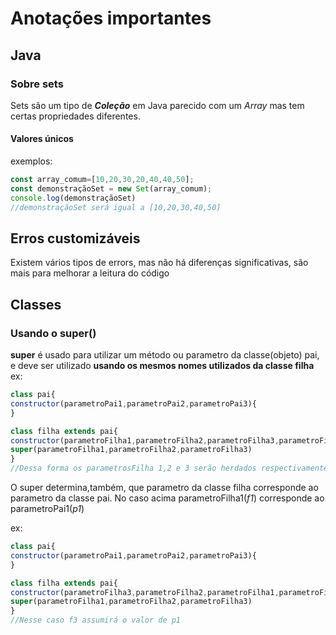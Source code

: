 ﻿# Anotações importantes
## Java
###  Sobre sets
Sets são um tipo de **_Coleção_** em Java parecido com um _Array_ mas tem certas propriedades diferentes.

#### Valores únicos
exemplos:

~~~javascript
const array_comum=[10,20,30,20,40,40,50];
const demonstraçãoSet = new Set(array_comum);
console.log(demonstraçãoSet)
//demonstraçãoSet será igual a [10,20,30,40,50]
~~~
## Erros customizáveis
Existem vários tipos de errors, mas não há diferenças significativas, são mais para melhorar a leitura do código 

## Classes
### Usando o super()
**super** é usado para utilizar um método ou parametro da classe(objeto) pai, e deve ser utilizado **usando os mesmos nomes utilizados da classe filha**
ex:

~~~javascript
class pai{
constructor(parametroPai1,parametroPai2,parametroPai3){
}

class filha extends pai{
constructor(parametroFilha1,parametroFilha2,parametroFilha3,parametroFilha4){
super(parametroFilha1,parametroFilha2,parametroFilha3)
}
//Dessa forma os parametrosFilha 1,2 e 3 serão herdados respectivamente dos parametrosPai 1,2 e 3
~~~
O super determina,também, que parametro da classe filha corresponde ao parametro da classe pai.
No caso acima parametroFilha1(_f1_) corresponde ao parametroPai1(_p1_)

ex:
~~~javascript
class pai{
constructor(parametroPai1,parametroPai2,parametroPai3){
}

class filha extends pai{
constructor(parametroFilha3,parametroFilha2,parametroFilha1,parametroFilha4){
super(parametroFilha1,parametroFilha2,parametroFilha3)
}
//Nesse caso f3 assumirá o valor de p1
~~~
